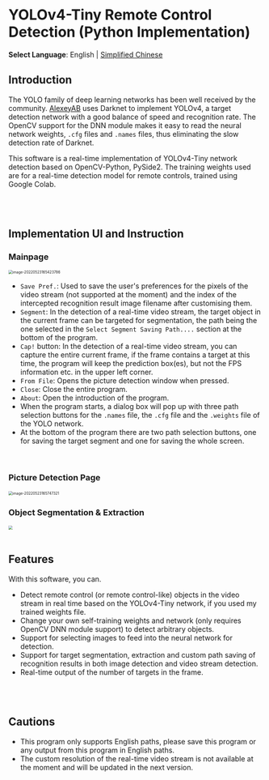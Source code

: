 # YOLOv4-Tiny Remote Control Detection (Python Implementation)

**Select Language**: English | [Simplified Chinese](https://github.com/marc0cheung/YOLOv4_Detection_dnnOpenCV/blob/main/Python/README_SimplifiedCN.md)



## Introduction

The YOLO family of deep learning networks has been well received by the community. [AlexeyAB](https://github.com/AlexeyAB/darknet/) uses Darknet to implement YOLOv4, a target detection network with a good balance of speed and recognition rate. The OpenCV support for the DNN module makes it easy to read the neural network weights, `.cfg` files and `.names` files, thus eliminating the slow detection rate of Darknet.

This software is a real-time implementation of YOLOv4-Tiny network detection based on OpenCV-Python, PySide2. The training weights used are for a real-time detection model for remote controls, trained using Google Colab.

<br>

<br>

## Implementation UI and Instruction

### Mainpage

<img src="https://github.com/marc0cheung/YOLOv4_RemoteDetection_OpenCVDNN/raw/main/Python/README_SimplifiedCN.assets/image-20220523165423786.png" alt="image-20220523165423786" style="zoom: 50%;" />

<br>

- `Save Pref.`: Used to save the user's preferences for the pixels of the video stream (not supported at the moment) and the index of the intercepted recognition result image filename after customising them.
- `Segment`: In the detection of a real-time video stream, the target object in the current frame can be targeted for segmentation, the path being the one selected in the `Select Segment Saving Path....` section at the bottom of the program.
- `Cap!` button: In the detection of a real-time video stream, you can capture the entire current frame, if the frame contains a target at this time, the program will keep the prediction box(es), but not the FPS information etc. in the upper left corner.
- `From File`: Opens the picture detection window when pressed.
- `Close`: Close the entire program.
- `About`: Open the introduction of the program.
- When the program starts, a dialog box will pop up with three path selection buttons for the `.names` file, the `.cfg` file and the `.weights` file of the YOLO network.
- At the bottom of the program there are two path selection buttons, one for saving the target segment and one for saving the whole screen.

<br>

### Picture Detection Page

<img src="https://github.com/marc0cheung/YOLOv4_RemoteDetection_OpenCVDNN/blob/main/Python/README_SimplifiedCN.assets/image-20220523165747321.png?raw=true" alt="image-20220523165747321" style="zoom: 50%;" />

<br>

### Object Segmentation & Extraction

<img src="https://github.com/marc0cheung/YOLOv4_RemoteDetection_OpenCVDNN/blob/main/Python/README_SimplifiedCN.assets/image-20220523165857078.png?raw=true" style="zoom: 50%;" />

<br>

<br>

## Features

With this software, you can.

- Detect remote control (or remote control-like) objects in the video stream in real time based on the YOLOv4-Tiny network, if you used my trained weights file.
- Change your own self-training weights and network (only requires OpenCV DNN module support) to detect arbitrary objects.
- Support for selecting images to feed into the neural network for detection.
- Support for target segmentation, extraction and custom path saving of recognition results in both image detection and video stream detection.
- Real-time output of the number of targets in the frame.

<br>

<br>

## Cautions

- This program only supports English paths, please save this program or any output from this program in English paths.
- The custom resolution of the real-time video stream is not available at the moment and will be updated in the next version.

<br>

<br>
